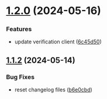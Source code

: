 # [1.2.0](https://github.com/affinidi/affinidi-tdk/compare/@affinidi-tdk/credential-issuance-client-v1.1.2...@affinidi-tdk/credential-issuance-client-v1.2.0) (2024-05-16)


### Features

* update verification client ([6c45d50](https://github.com/affinidi/affinidi-tdk/commit/6c45d5092ab0f40607f87e38fd79fc53c5d4bfd6))

## [1.1.2](https://github.com/affinidi/affinidi-tdk/compare/@affinidi-tdk/credential-issuance-client-v1.1.1...@affinidi-tdk/credential-issuance-client-v1.1.2) (2024-05-14)


### Bug Fixes

* reset changelog files ([b6e0cbd](https://github.com/affinidi/affinidi-tdk/commit/b6e0cbd9460596ef5141403cf10e90a8b3793b34))
